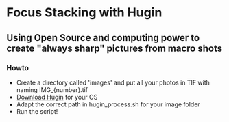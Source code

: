 # Focus Stacking with Hugin

## Using Open Source and computing power to create "always sharp" pictures from macro shots

### Howto

* Create a directory called 'images' and put all your photos in TIF with naming IMG_{number}.tif
* [Download Hugin](http://hugin.sourceforge.net/) for your OS
* Adapt the correct path in hugin_process.sh for your image folder
* Run the script!
